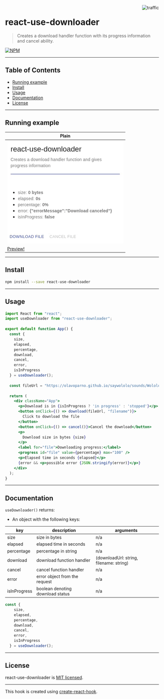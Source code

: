 <img align="right" alt="traffic" src="https://pv-badge.herokuapp.com/total.svg?repo_id=olavoparno-react-use-downloader"/>

# react-use-downloader

> Creates a download handler function with its progress information and cancel ability.

[![NPM](https://img.shields.io/npm/v/react-use-downloader.svg)](https://www.npmjs.com/package/react-use-downloader)

---

## Table of Contents

- [Running example](#running-example)
- [Install](#install)
- [Usage](#usage)
- [Documentation](#documentation)
- [License](#license)

---

## Running example

| Plain                           |
| ------------------------------- |
| ![Example](./assets/readme.gif) |
| [Preview!](https://codesandbox.io/s/react-use-downloader-0zzoq) |

---

## Install

```bash
npm install --save react-use-downloader
```

---

## Usage

```jsx
import React from "react";
import useDownloader from "react-use-downloader";

export default function App() {
  const {
    size,
    elapsed,
    percentage,
    download,
    cancel,
    error,
    isInProgress
  } = useDownloader();

  const fileUrl = "https://olavoparno.github.io/saywololo/sounds/Wololo1.wav";

  return (
    <div className="App">
      <p>Download is in {isInProgress ? 'in progress' : 'stopped'}</p>
      <button onClick={() => download(fileUrl, "filename")}>
        Click to download the file
      </button>
      <button onClick={() => cancel()}>Cancel the download</button>
      <p>
        Download size in bytes {size}
      </p>
      <label for="file">Downloading progress:</label>
      <progress id="file" value={percentage} max="100" />
      <p>Elapsed time in seconds {elapsed}</p>
      {error && <p>possible error {JSON.stringify(error)}</p>}
    </div>
  );
}
```

---

## Documentation

`useDownloader()` returns:

- An object with the following keys:

| key          | description                      | arguments                               |
| ------------ | -------------------------------- | --------------------------------------- |
| size         | size in bytes                    | n/a                                     |
| elapsed      | elapsed time in seconds          | n/a                                     |
| percentage   | percentage in string             | n/a                                     |
| download     | download function handler        | (downloadUrl: string, filename: string) |
| cancel       | cancel function handler          | n/a                                     |
| error        | error object from the request    | n/a                                     |
| isInProgress | boolean denoting download status | n/a                                     |

```jsx
const {
    size,
    elapsed,
    percentage,
    download,
    cancel,
    error,
    isInProgress
  } = useDownloader();
```

---

## License

react-use-downloader is [MIT licensed](./LICENSE).

---

This hook is created using [create-react-hook](https://github.com/hermanya/create-react-hook).
